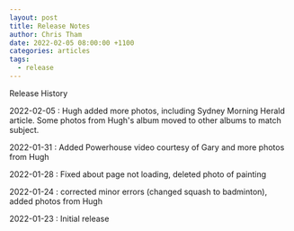 ```yaml
---
layout: post
title: Release Notes
author: Chris Tham
date: 2022-02-05 08:00:00 +1100
categories: articles
tags:
  - release
---
```

Release History

2022-02-05
: Hugh added more photos, including Sydney Morning Herald article. Some photos from Hugh's album moved to other albums to match subject.

2022-01-31
: Added Powerhouse video courtesy of Gary and more photos from Hugh

2022-01-28
: Fixed about page not loading, deleted photo of painting

2022-01-24
: corrected minor errors (changed squash to badminton), added photos from Hugh

2022-01-23
: Initial release